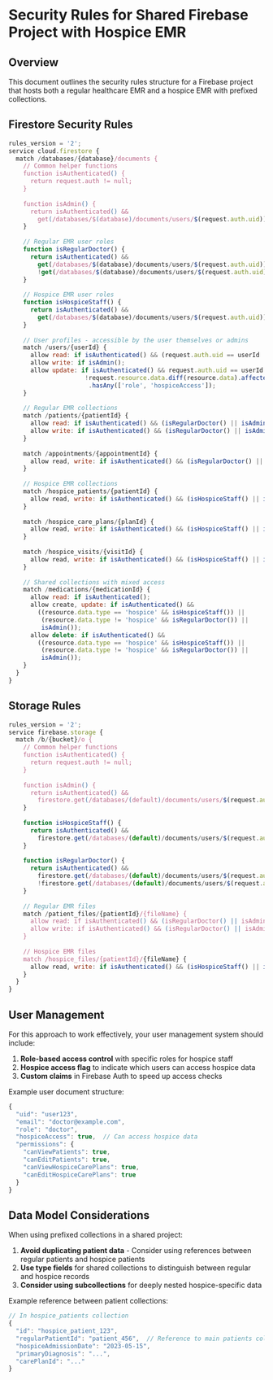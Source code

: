 # Security Rules for Shared Firebase Project with Hospice EMR

## Overview

This document outlines the security rules structure for a Firebase project that hosts both a regular healthcare EMR and a hospice EMR with prefixed collections.

## Firestore Security Rules

```javascript
rules_version = '2';
service cloud.firestore {
  match /databases/{database}/documents {
    // Common helper functions
    function isAuthenticated() {
      return request.auth != null;
    }
    
    function isAdmin() {
      return isAuthenticated() && 
        get(/databases/$(database)/documents/users/$(request.auth.uid)).data.role == 'admin';
    }
    
    // Regular EMR user roles
    function isRegularDoctor() {
      return isAuthenticated() && 
        get(/databases/$(database)/documents/users/$(request.auth.uid)).data.role == 'doctor' &&
        !get(/databases/$(database)/documents/users/$(request.auth.uid)).data.hospiceAccess;
    }
    
    // Hospice EMR user roles
    function isHospiceStaff() {
      return isAuthenticated() && 
        get(/databases/$(database)/documents/users/$(request.auth.uid)).data.hospiceAccess == true;
    }
    
    // User profiles - accessible by the user themselves or admins
    match /users/{userId} {
      allow read: if isAuthenticated() && (request.auth.uid == userId || isAdmin());
      allow write: if isAdmin();
      allow update: if isAuthenticated() && request.auth.uid == userId && 
                     !request.resource.data.diff(resource.data).affectedKeys()
                      .hasAny(['role', 'hospiceAccess']);
    }
    
    // Regular EMR collections
    match /patients/{patientId} {
      allow read: if isAuthenticated() && (isRegularDoctor() || isAdmin() || isHospiceStaff());
      allow write: if isAuthenticated() && (isRegularDoctor() || isAdmin());
    }
    
    match /appointments/{appointmentId} {
      allow read, write: if isAuthenticated() && (isRegularDoctor() || isAdmin());
    }
    
    // Hospice EMR collections
    match /hospice_patients/{patientId} {
      allow read, write: if isAuthenticated() && (isHospiceStaff() || isAdmin());
    }
    
    match /hospice_care_plans/{planId} {
      allow read, write: if isAuthenticated() && (isHospiceStaff() || isAdmin());
    }
    
    match /hospice_visits/{visitId} {
      allow read, write: if isAuthenticated() && (isHospiceStaff() || isAdmin());
    }
    
    // Shared collections with mixed access
    match /medications/{medicationId} {
      allow read: if isAuthenticated();
      allow create, update: if isAuthenticated() && 
        ((resource.data.type == 'hospice' && isHospiceStaff()) || 
         (resource.data.type != 'hospice' && isRegularDoctor()) || 
         isAdmin());
      allow delete: if isAuthenticated() && 
        ((resource.data.type == 'hospice' && isHospiceStaff()) || 
         (resource.data.type != 'hospice' && isRegularDoctor()) || 
         isAdmin());
    }
  }
}
```

## Storage Rules

```javascript
rules_version = '2';
service firebase.storage {
  match /b/{bucket}/o {
    // Common helper functions
    function isAuthenticated() {
      return request.auth != null;
    }
    
    function isAdmin() {
      return isAuthenticated() && 
        firestore.get(/databases/(default)/documents/users/$(request.auth.uid)).data.role == 'admin';
    }
    
    function isHospiceStaff() {
      return isAuthenticated() && 
        firestore.get(/databases/(default)/documents/users/$(request.auth.uid)).data.hospiceAccess == true;
    }
    
    function isRegularDoctor() {
      return isAuthenticated() && 
        firestore.get(/databases/(default)/documents/users/$(request.auth.uid)).data.role == 'doctor' &&
        !firestore.get(/databases/(default)/documents/users/$(request.auth.uid)).data.hospiceAccess;
    }
    
    // Regular EMR files
    match /patient_files/{patientId}/{fileName} {
      allow read: if isAuthenticated() && (isRegularDoctor() || isAdmin() || isHospiceStaff());
      allow write: if isAuthenticated() && (isRegularDoctor() || isAdmin());
    }
    
    // Hospice EMR files
    match /hospice_files/{patientId}/{fileName} {
      allow read, write: if isAuthenticated() && (isHospiceStaff() || isAdmin());
    }
  }
}
```

## User Management

For this approach to work effectively, your user management system should include:

1. **Role-based access control** with specific roles for hospice staff
2. **Hospice access flag** to indicate which users can access hospice data
3. **Custom claims** in Firebase Auth to speed up access checks

Example user document structure:

```javascript
{
  "uid": "user123",
  "email": "doctor@example.com",
  "role": "doctor",
  "hospiceAccess": true,  // Can access hospice data
  "permissions": {
    "canViewPatients": true,
    "canEditPatients": true,
    "canViewHospiceCarePlans": true,
    "canEditHospiceCarePlans": true
  }
}
```

## Data Model Considerations

When using prefixed collections in a shared project:

1. **Avoid duplicating patient data** - Consider using references between regular patients and hospice patients
2. **Use type fields** for shared collections to distinguish between regular and hospice records
3. **Consider using subcollections** for deeply nested hospice-specific data

Example reference between patient collections:

```javascript
// In hospice_patients collection
{
  "id": "hospice_patient_123",
  "regularPatientId": "patient_456",  // Reference to main patients collection
  "hospiceAdmissionDate": "2023-05-15",
  "primaryDiagnosis": "...",
  "carePlanId": "..."
}
``` 